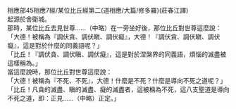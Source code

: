 相應部45相應7經/某位比丘經第二(道相應/大篇/修多羅)(莊春江譯)  
起源於舍衛城。  
那時，某位比丘去見世尊……（中略）在一旁坐好後，那位比丘對世尊這麼說：  
「大德！被稱為『調伏貪、調伏瞋、調伏癡』，大德！『調伏貪、調伏瞋、調伏癡』，這是對於什麼的同義語呢？」  
「比丘！『調伏貪、調伏瞋、調伏癡』，這是對於涅槃界的同義語，煩惱的滅盡被這樣稱為。」  
當這麼說時，那位比丘對世尊這麼說：  
「大德！被稱為『不死、不死』，大德！什麼是不死？什麼是導向不死之道呢？」  
「比丘！凡貪的滅盡、瞋的滅盡、癡的滅盡者，這被稱為不死，這八支聖道是導向不死之道，即：正見……（中略）正定。」  
  
  
